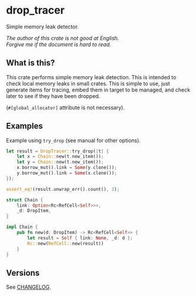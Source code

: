 drop_tracer
===

Simple memory leak detector.

*The author of this crate is not good at English.*  
*Forgive me if the document is hard to read.*

## What is this?

This crate performs simple memory leak detection. This is intended to check
local memory leaks in small crates. This is simple to use, just generate
items for tracing, embed them in target to be managed, and check later to see
if they have been dropped.

(`#[global_allocator]` attribute is not necessary).

## Examples

Example using `try_drop` (see manual for other options).

```rust
let result = DropTracer::try_drop(|t| {
    let x = Chain::new(t.new_item());
    let y = Chain::new(t.new_item());
    x.borrow_mut().link = Some(y.clone());
    y.borrow_mut().link = Some(x.clone());
});

assert_eq!(result.unwrap_err().count(), 2);

struct Chain {
    link: Option<Rc<RefCell<Self>>>,
    _d: DropItem,
}

impl Chain {
    pub fn new(d: DropItem) -> Rc<RefCell<Self>> {
        let result = Self { link: None, _d: d };
        Rc::new(RefCell::new(result))
    }
}
```

## Versions

See [CHANGELOG](CHANGELOG.md).
